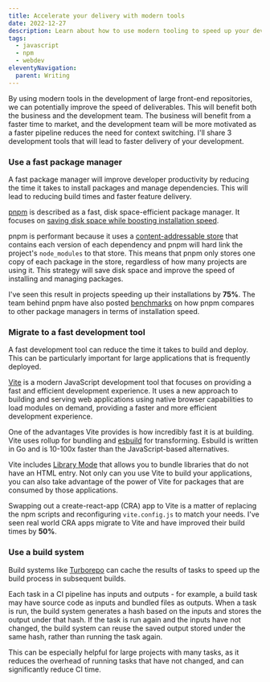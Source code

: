 ```yaml
---
title: Accelerate your delivery with modern tools
date: 2022-12-27
description: Learn about how to use modern tooling to speed up your development, benefiting both the business and the development team.
tags:
  - javascript
  - npm
  - webdev
eleventyNavigation:
  parent: Writing
---
```


By using modern tools in the development of large front-end repositories, we can potentially improve the speed of deliverables. This will benefit both the business and the development team. The business will benefit from a faster time to market, and the development team will be more motivated as a faster pipeline reduces the need for context switching. I'll share 3 development tools that will lead to faster delivery of your development.

### Use a fast package manager

A fast package manager will improve developer productivity by reducing the time it takes to install packages and manage dependencies. This will lead to reducing build times and faster feature delivery.

[pnpm](https://pnpm.io/) is described as a fast, disk space-efficient package manager. It focuses on [saving disk space while boosting installation speed](https://pnpm.io/motivation).

pnpm is performant because it uses a [content-addressable store](https://pnpm.io/symlinked-node-modules-structure) that contains each version of each dependency and pnpm will hard link the project's `node_modules` to that store. This means that pnpm only stores one copy of each package in the store, regardless of how many projects are using it. This strategy will save disk space and improve the speed of installing and managing packages.

I've seen this result in projects speeding up their installations by **75%**. The team behind pnpm have also posted [benchmarks](https://pnpm.io/benchmarks) on how pnpm compares to other package managers in terms of installation speed.

### Migrate to a fast development tool

A fast development tool can reduce the time it takes to build and deploy. This can be particularly important for large applications that is frequently deployed.

[Vite](https://vitejs.dev/) is a modern JavaScript development tool that focuses on providing a fast and efficient development experience. It uses a new approach to building and serving web applications using native browser capabilities to load modules on demand, providing a faster and more efficient development experience.

One of the advantages Vite provides is how incredibly fast it is at building. Vite uses rollup for bundling and [esbuild](https://esbuild.github.io/) for transforming. Esbuild is written in Go and is 10-100x faster than the JavaScript-based alternatives.

Vite includes [Library Mode](https://vitejs.dev/guide/build.html#library-mode) that allows you to bundle libraries that do not have an HTML entry. Not only can you use Vite to build your applications, you can also take advantage of the power of Vite for packages that are consumed by those applications.

Swapping out a create-react-app (CRA) app to Vite is a matter of replacing the npm scripts and reconfiguring `vite.config.js` to match your needs. I've seen real world CRA apps migrate to Vite and have improved their build times by **50%**.

### Use a build system

Build systems like [Turborepo](https://turborepo.org/) can cache the results of tasks to speed up the build process in subsequent builds.

Each task in a CI pipeline has inputs and outputs - for example, a build task may have source code as inputs and bundled files as outputs. When a task is run, the build system generates a hash based on the inputs and stores the output under that hash. If the task is run again and the inputs have not changed, the build system can reuse the saved output stored under the same hash, rather than running the task again.

This can be especially helpful for large projects with many tasks, as it reduces the overhead of running tasks that have not changed, and can significantly reduce CI time.
